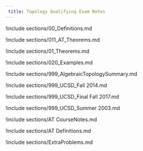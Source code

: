 ```yaml
---
 title: Topology Qualifying Exam Notes
---
```



!include sections/00_Definitions.md

!include sections/011_AT_Theorems.md

!include sections/01_Theorems.md

!include sections/020_Examples.md

!include sections/999_AlgebraicTopologySummary.md

!include sections/999_UCSD_Fall 2014.md

!include sections/999_UCSD_Final Fall 2017.md

!include sections/999_UCSD_Summer 2003.md

!include sections/AT CourseNotes.md

!include sections/AT Definitions.md

!include sections/ExtraProblems.md


